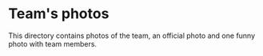 Team's photos
====

This directory contains photos of the team, an official photo and one funny photo with team members.
